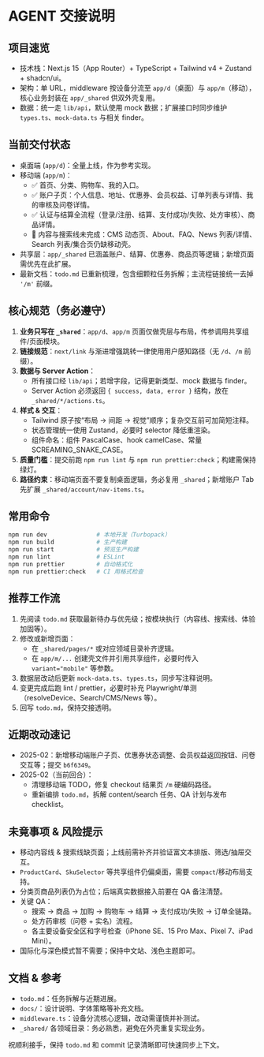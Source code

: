 # AGENT 交接说明

## 项目速览
- 技术栈：Next.js 15（App Router）+ TypeScript + Tailwind v4 + Zustand + shadcn/ui。
- 架构：单 URL，middleware 按设备分流至 `app/d`（桌面）与 `app/m`（移动），核心业务封装在 `app/_shared` 供双外壳复用。
- 数据：统一走 `lib/api`，默认使用 mock 数据；扩展接口时同步维护 `types.ts`、`mock-data.ts` 与相关 finder。

## 当前交付状态
- 桌面端 (`app/d`)：全量上线，作为参考实现。
- 移动端 (`app/m`)：
  - ✅ 首页、分类、购物车、我的入口。
  - ✅ 账户子页：个人信息、地址、优惠券、会员权益、订单列表与详情、我的审核及问卷详情。
  - ✅ 认证与结算全流程（登录/注册、结算、支付成功/失败、处方审核）、商品详情。
  - 🚧 内容与搜索线未完成：CMS 动态页、About、FAQ、News 列表/详情、Search 列表/集合页仍缺移动壳。
- 共享层：`app/_shared` 已涵盖账户、结算、优惠券、商品页等逻辑；新增页面需优先在此扩展。
- 最新文档：`todo.md` 已重新梳理，包含细颗粒任务拆解；主流程链接统一去掉 `'/m'` 前缀。

## 核心规范（务必遵守）
1. **业务只写在 `_shared`**：`app/d`、`app/m` 页面仅做壳层与布局，传参调用共享组件/页面模块。
2. **链接规范**：`next/link` 与渐进增强跳转一律使用用户感知路径（无 `/d`、`/m` 前缀）。
3. **数据与 Server Action**：
   - 所有接口经 `lib/api`；若增字段，记得更新类型、mock 数据与 finder。
   - Server Action 必须返回 `{ success, data, error }` 结构，放在 `_shared/*/actions.ts`。
4. **样式 & 交互**：
   - Tailwind 原子按“布局 → 间距 → 视觉”顺序；复杂交互前可加简短注释。
   - 状态管理统一使用 Zustand，必要时 selector 降低重渲染。
   - 组件命名：组件 PascalCase、hook camelCase、常量 SCREAMING_SNAKE_CASE。
5. **质量门槛**：提交前跑 `npm run lint` 与 `npm run prettier:check`；构建需保持绿灯。
6. **路径约束**：移动端页面不要复制桌面逻辑，务必复用 `_shared`；新增账户 Tab 先扩展 `_shared/account/nav-items.ts`。

## 常用命令
```bash
npm run dev              # 本地开发（Turbopack）
npm run build            # 生产构建
npm run start            # 预览生产构建
npm run lint             # ESLint
npm run prettier         # 自动格式化
npm run prettier:check   # CI 用格式检查
```

## 推荐工作流
1. 先阅读 `todo.md` 获取最新待办与优先级；按模块执行（内容线、搜索线、体验加固等）。
2. 修改或新增页面：
   - 在 `_shared/pages/*` 或对应领域目录补齐逻辑。
   - 在 `app/m/...` 创建壳文件并引用共享组件，必要时传入 `variant="mobile"` 等参数。
3. 数据层改动后更新 `mock-data.ts`、`types.ts`，同步写注释说明。
4. 变更完成后跑 lint / prettier，必要时补充 Playwright/单测（resolveDevice、Search/CMS/News 等）。
5. 回写 `todo.md`，保持交接透明。

## 近期改动速记
- 2025-02：新增移动端账户子页、优惠券状态调整、会员权益返回按钮、问卷交互等；提交 `b6f6349`。
- 2025-02（当前回合）：
  - 清理移动端 TODO，修复 checkout 结果页 `/m` 硬编码路径。
  - 重新编排 `todo.md`，拆解 content/search 任务、QA 计划与发布 checklist。

## 未竟事项 & 风险提示
- 移动内容线 & 搜索线缺页面；上线前需补齐并验证富文本排版、筛选/抽屉交互。
- `ProductCard`、`SkuSelector` 等共享组件仍偏桌面，需要 `compact`/移动布局支持。
- 分类页商品列表仍为占位；后端真实数据接入前要在 QA 备注清楚。
- 关键 QA：
  - 搜索 → 商品 → 加购 → 购物车 → 结算 → 支付成功/失败 → 订单全链路。
  - 处方药审核（问卷 + 实名）流程。
  - 各主要设备安全区和字号检查（iPhone SE、15 Pro Max、Pixel 7、iPad Mini）。
- 国际化与深色模式暂不需要；保持中文站、浅色主题即可。

## 文档 & 参考
- `todo.md`：任务拆解与近期进展。
- `docs/`：设计说明、字体策略等补充文档。
- `middleware.ts`：设备分流核心逻辑，改动需谨慎并补测试。
- `_shared/` 各领域目录：务必熟悉，避免在外壳重复实现业务。

祝顺利接手，保持 `todo.md` 和 commit 记录清晰即可快速同步上下文。
